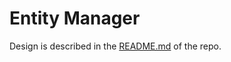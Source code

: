 # Entity Manager
Design is described in the [README.md](https://github.com/openbmc/entity-manager/blob/master/README.md) of the repo.
